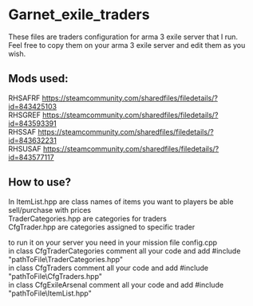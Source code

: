 # Garnet_exile_traders
These files are traders configuration for arma 3 exile server that I run.<br />
Feel free to copy them on your arma 3 exile server and edit them as you wish.<br />

## Mods used:
RHSAFRF https://steamcommunity.com/sharedfiles/filedetails/?id=843425103<br />
RHSGREF https://steamcommunity.com/sharedfiles/filedetails/?id=843593391<br />
RHSSAF https://steamcommunity.com/sharedfiles/filedetails/?id=843632231<br />
RHSUSAF https://steamcommunity.com/sharedfiles/filedetails/?id=843577117<br />

## How to use?
In ItemList.hpp are class names of items you want to players be able sell/purchase with prices<br />
TraderCategories.hpp are categories for traders<br />
CfgTrader.hpp are categories assigned to specific trader<br />

to run it on your server you need in your mission file config.cpp<br />
in class CfgTraderCategories comment all your code and add #include "pathToFile\TraderCategories.hpp"<br />
in class CfgTraders comment all your code and add #include "pathToFile\CfgTraders.hpp"<br />
in class CfgExileArsenal comment all your code and add #include "pathToFile\ItemList.hpp"<br />
